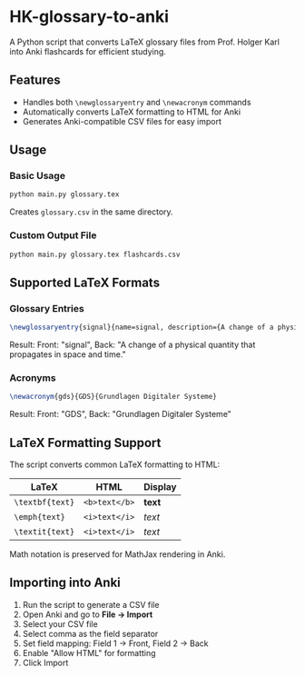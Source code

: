 # HK-glossary-to-anki

A Python script that converts LaTeX glossary files from Prof. Holger Karl into Anki flashcards for efficient studying.

## Features

- Handles both `\newglossaryentry` and `\newacronym` commands
- Automatically converts LaTeX formatting to HTML for Anki
- Generates Anki-compatible CSV files for easy import

## Usage

### Basic Usage
```bash
python main.py glossary.tex
```
Creates `glossary.csv` in the same directory.

### Custom Output File
```bash
python main.py glossary.tex flashcards.csv
```

## Supported LaTeX Formats

### Glossary Entries
```latex
\newglossaryentry{signal}{name=signal, description={A change of a physical quantity that propagates in space and time.}}
```
Result: Front: "signal", Back: "A change of a physical quantity that propagates in space and time."

### Acronyms
```latex
\newacronym{gds}{GDS}{Grundlagen Digitaler Systeme}
```
Result: Front: "GDS", Back: "Grundlagen Digitaler Systeme"

## LaTeX Formatting Support

The script converts common LaTeX formatting to HTML:

| LaTeX | HTML | Display |
|-------|------|---------|
| `\textbf{text}` | `<b>text</b>` | **text** |
| `\emph{text}` | `<i>text</i>` | *text* |
| `\textit{text}` | `<i>text</i>` | *text* |

Math notation is preserved for MathJax rendering in Anki.

## Importing into Anki

1. Run the script to generate a CSV file
2. Open Anki and go to **File → Import**
3. Select your CSV file
4. Select comma as the field separator
5. Set field mapping: Field 1 → Front, Field 2 → Back
6. Enable "Allow HTML" for formatting
7. Click Import
